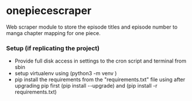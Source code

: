 # onepiecescraper


Web scraper module to store the episode titles and episode number to manga chapter mapping for one piece.



### Setup (if replicating the project)
- Provide full disk access in settings to the cron script and terminal from sbin
- setup virtualenv using (python3 -m venv <path to env>)
- pip install the requirements from the "requirements.txt" file using after upgrading pip first (pip install --upgrade) and (pip install -r requirements.txt)
